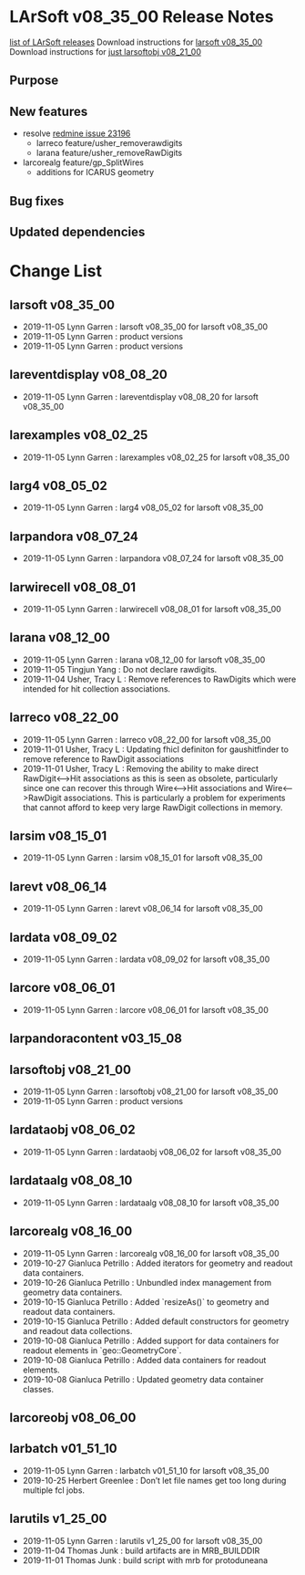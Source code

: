 LArSoft v08_35_00 Release Notes
======================================================================

[list of LArSoft releases](LArSoft_release_list)
Download instructions for [larsoft v08_35_00](http://scisoft.fnal.gov/scisoft/bundles/larsoft/v08_35_00/larsoft-v08_35_00.html)
Download instructions for [just larsoftobj v08_21_00](http://scisoft.fnal.gov/scisoft/bundles/larsoftobj/v08_21_00/larsoftobj-v08_21_00.html)

Purpose
--------------------

New features
------------------------------

-   resolve [redmine issue 23196](https://cdcvs.fnal.gov/redmine/issues/23196)
    -   larreco feature/usher_removerawdigits
    -   larana feature/usher_removeRawDigits
-   larcorealg feature/gp_SplitWires
    -   additions for ICARUS geometry

Bug fixes
------------------------

Updated dependencies
----------------------------------------------

Change List
============================

larsoft v08_35_00
------------------------------------------

-   2019-11-05 Lynn Garren : larsoft v08_35_00 for larsoft v08_35_00
-   2019-11-05 Lynn Garren : product versions
-   2019-11-05 Lynn Garren : product versions

lareventdisplay v08_08_20
----------------------------------------------------------

-   2019-11-05 Lynn Garren : lareventdisplay v08_08_20 for larsoft v08_35_00

larexamples v08_02_25
--------------------------------------------------

-   2019-11-05 Lynn Garren : larexamples v08_02_25 for larsoft v08_35_00

larg4 v08_05_02
--------------------------------------

-   2019-11-05 Lynn Garren : larg4 v08_05_02 for larsoft v08_35_00

larpandora v08_07_24
------------------------------------------------

-   2019-11-05 Lynn Garren : larpandora v08_07_24 for larsoft v08_35_00

larwirecell v08_08_01
--------------------------------------------------

-   2019-11-05 Lynn Garren : larwirecell v08_08_01 for larsoft v08_35_00

larana v08_12_00
----------------------------------------

-   2019-11-05 Lynn Garren : larana v08_12_00 for larsoft v08_35_00
-   2019-11-05 Tingjun Yang : Do not declare rawdigits.
-   2019-11-04 Usher, Tracy L : Remove references to RawDigits which were intended for hit collection associations.

larreco v08_22_00
------------------------------------------

-   2019-11-05 Lynn Garren : larreco v08_22_00 for larsoft v08_35_00
-   2019-11-01 Usher, Tracy L : Updating fhicl definiton for gaushitfinder to remove reference to RawDigit associations
-   2019-11-01 Usher, Tracy L : Removing the ability to make direct RawDigit\<–\>Hit associations as this is seen as obsolete, particularly since one can recover this through Wire\<–\>Hit associations and Wire\<–\>RawDigit associations. This is particularly a problem for experiments that cannot afford to keep very large RawDigit collections in memory.

larsim v08_15_01
----------------------------------------

-   2019-11-05 Lynn Garren : larsim v08_15_01 for larsoft v08_35_00

larevt v08_06_14
----------------------------------------

-   2019-11-05 Lynn Garren : larevt v08_06_14 for larsoft v08_35_00

lardata v08_09_02
------------------------------------------

-   2019-11-05 Lynn Garren : lardata v08_09_02 for larsoft v08_35_00

larcore v08_06_01
------------------------------------------

-   2019-11-05 Lynn Garren : larcore v08_06_01 for larsoft v08_35_00

larpandoracontent v03_15_08
--------------------------------------------------------------

larsoftobj v08_21_00
------------------------------------------------

-   2019-11-05 Lynn Garren : larsoftobj v08_21_00 for larsoft v08_35_00
-   2019-11-05 Lynn Garren : product versions

lardataobj v08_06_02
------------------------------------------------

-   2019-11-05 Lynn Garren : lardataobj v08_06_02 for larsoft v08_35_00

lardataalg v08_08_10
------------------------------------------------

-   2019-11-05 Lynn Garren : lardataalg v08_08_10 for larsoft v08_35_00

larcorealg v08_16_00
------------------------------------------------

-   2019-11-05 Lynn Garren : larcorealg v08_16_00 for larsoft v08_35_00
-   2019-10-27 Gianluca Petrillo : Added iterators for geometry and readout data containers.
-   2019-10-26 Gianluca Petrillo : Unbundled index management from geometry data containers.
-   2019-10-15 Gianluca Petrillo : Added \`resizeAs()\` to geometry and readout data containers.
-   2019-10-15 Gianluca Petrillo : Added default constructors for geometry and readout data collections.
-   2019-10-08 Gianluca Petrillo : Added support for data containers for readout elements in \`geo::GeometryCore\`.
-   2019-10-08 Gianluca Petrillo : Added data containers for readout elements.
-   2019-10-08 Gianluca Petrillo : Updated geometry data container classes.

larcoreobj v08_06_00
------------------------------------------------

larbatch v01_51_10
--------------------------------------------

-   2019-11-05 Lynn Garren : larbatch v01_51_10 for larsoft v08_35_00
-   2019-10-25 Herbert Greenlee : Don’t let file names get too long during multiple fcl jobs.

larutils v1_25_00
------------------------------------------

-   2019-11-05 Lynn Garren : larutils v1_25_00 for larsoft v08_35_00
-   2019-11-04 Thomas Junk : build artifacts are in MRB_BUILDDIR
-   2019-11-01 Thomas Junk : build script with mrb for protoduneana
